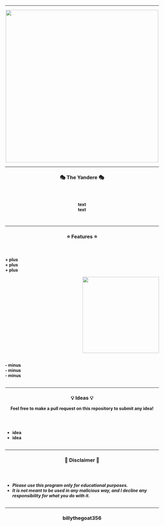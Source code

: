 -----

<p align="center">
<img src="https://repository-images.githubusercontent.com/402853047/91fdbd86-34e7-4fa9-8da9-3f8800a6034d", width="500", height="500">
</p>

-----

### <p align="center">🎭 The Yandere 🎭</p>

<br><br>
<p align="center">
<strong>
text
<br>
text
</strong>
</p>
<br>

-----

### <p align="center">⭐ Features ⭐</p>

<br><br>
<strong>+ plus</strong>
<br>
<strong>+ plus</strong>
<br>
<strong>+ plus</strong>
<br>

<p align="right">
<img src="https://repository-images.githubusercontent.com/402853047/91fdbd86-34e7-4fa9-8da9-3f8800a6034d" width="250", height="250">
</p>

<br>
<strong>- minus</strong>
<br>
<strong>- minus</strong>
<br>
<strong>- minus</strong>
<br><br>

-----

### <p align="center">💡 Ideas 💡</p>

<p align="center"><strong>Feel free to make a pull request on this repository to submit any idea!</strong</p>

<br><br>
* idea
* idea
<br><br>

-----

### <p align="center">📌 Disclaimer 📌</p>

<br><br>
* ***Please use this program only for educational purposes.***
* ***It is not meant to be used in any malicious way, and I decline any responsibility for what you do with it.***
<br><br>

-----

### <p align="center">billythegoat356</p>
